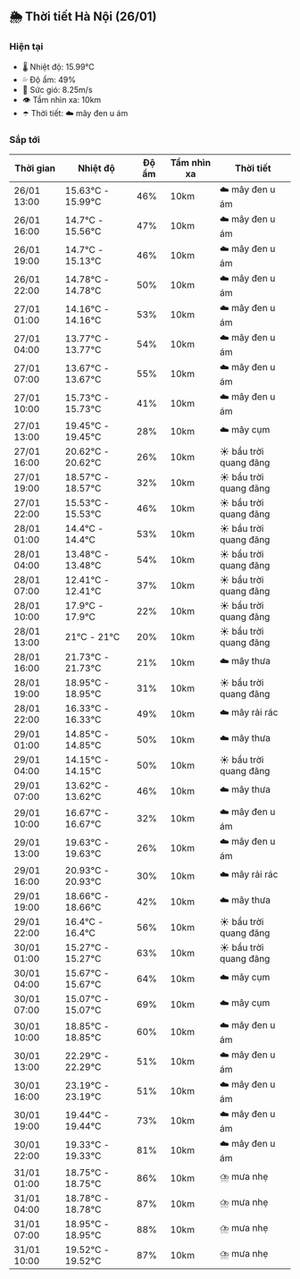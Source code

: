 ## 🌦️ Thời tiết Hà Nội (26/01)

### Hiện tại

- 🌡️ Nhiệt độ: 15.99℃
- 💦 Độ ẩm: 49%
- 💨 Sức gió: 8.25m/s
- 👁️ Tầm nhìn xa: 10km
- ☂️ Thời tiết: ☁️ mây đen u ám

### Sắp tới

| Thời gian | Nhiệt độ | Độ ẩm | Tầm nhìn xa | Thời tiết |
| --- | --- | --- | --- | --- |
| 26/01 13:00 | 15.63℃ - 15.99℃ | 46% | 10km | ☁️ mây đen u ám |
| 26/01 16:00 | 14.7℃ - 15.56℃ | 47% | 10km | ☁️ mây đen u ám |
| 26/01 19:00 | 14.7℃ - 15.13℃ | 46% | 10km | ☁️ mây đen u ám |
| 26/01 22:00 | 14.78℃ - 14.78℃ | 50% | 10km | ☁️ mây đen u ám |
| 27/01 01:00 | 14.16℃ - 14.16℃ | 53% | 10km | ☁️ mây đen u ám |
| 27/01 04:00 | 13.77℃ - 13.77℃ | 54% | 10km | ☁️ mây đen u ám |
| 27/01 07:00 | 13.67℃ - 13.67℃ | 55% | 10km | ☁️ mây đen u ám |
| 27/01 10:00 | 15.73℃ - 15.73℃ | 41% | 10km | ☁️ mây đen u ám |
| 27/01 13:00 | 19.45℃ - 19.45℃ | 28% | 10km | ☁️ mây cụm |
| 27/01 16:00 | 20.62℃ - 20.62℃ | 26% | 10km | ☀️ bầu trời quang đãng |
| 27/01 19:00 | 18.57℃ - 18.57℃ | 32% | 10km | ☀️ bầu trời quang đãng |
| 27/01 22:00 | 15.53℃ - 15.53℃ | 46% | 10km | ☀️ bầu trời quang đãng |
| 28/01 01:00 | 14.4℃ - 14.4℃ | 53% | 10km | ☀️ bầu trời quang đãng |
| 28/01 04:00 | 13.48℃ - 13.48℃ | 54% | 10km | ☀️ bầu trời quang đãng |
| 28/01 07:00 | 12.41℃ - 12.41℃ | 37% | 10km | ☀️ bầu trời quang đãng |
| 28/01 10:00 | 17.9℃ - 17.9℃ | 22% | 10km | ☀️ bầu trời quang đãng |
| 28/01 13:00 | 21℃ - 21℃ | 20% | 10km | ☀️ bầu trời quang đãng |
| 28/01 16:00 | 21.73℃ - 21.73℃ | 21% | 10km | ☁️ mây thưa |
| 28/01 19:00 | 18.95℃ - 18.95℃ | 31% | 10km | ☀️ bầu trời quang đãng |
| 28/01 22:00 | 16.33℃ - 16.33℃ | 49% | 10km | ☁️ mây rải rác |
| 29/01 01:00 | 14.85℃ - 14.85℃ | 50% | 10km | ☁️ mây thưa |
| 29/01 04:00 | 14.15℃ - 14.15℃ | 50% | 10km | ☀️ bầu trời quang đãng |
| 29/01 07:00 | 13.62℃ - 13.62℃ | 46% | 10km | ☁️ mây thưa |
| 29/01 10:00 | 16.67℃ - 16.67℃ | 32% | 10km | ☁️ mây đen u ám |
| 29/01 13:00 | 19.63℃ - 19.63℃ | 26% | 10km | ☁️ mây đen u ám |
| 29/01 16:00 | 20.93℃ - 20.93℃ | 30% | 10km | ☁️ mây rải rác |
| 29/01 19:00 | 18.66℃ - 18.66℃ | 42% | 10km | ☁️ mây thưa |
| 29/01 22:00 | 16.4℃ - 16.4℃ | 56% | 10km | ☀️ bầu trời quang đãng |
| 30/01 01:00 | 15.27℃ - 15.27℃ | 63% | 10km | ☀️ bầu trời quang đãng |
| 30/01 04:00 | 15.67℃ - 15.67℃ | 64% | 10km | ☁️ mây cụm |
| 30/01 07:00 | 15.07℃ - 15.07℃ | 69% | 10km | ☁️ mây cụm |
| 30/01 10:00 | 18.85℃ - 18.85℃ | 60% | 10km | ☁️ mây đen u ám |
| 30/01 13:00 | 22.29℃ - 22.29℃ | 51% | 10km | ☁️ mây đen u ám |
| 30/01 16:00 | 23.19℃ - 23.19℃ | 51% | 10km | ☁️ mây đen u ám |
| 30/01 19:00 | 19.44℃ - 19.44℃ | 73% | 10km | ☁️ mây đen u ám |
| 30/01 22:00 | 19.33℃ - 19.33℃ | 81% | 10km | ☁️ mây đen u ám |
| 31/01 01:00 | 18.75℃ - 18.75℃ | 86% | 10km | ⛈️ mưa nhẹ |
| 31/01 04:00 | 18.78℃ - 18.78℃ | 87% | 10km | ⛈️ mưa nhẹ |
| 31/01 07:00 | 18.95℃ - 18.95℃ | 88% | 10km | ⛈️ mưa nhẹ |
| 31/01 10:00 | 19.52℃ - 19.52℃ | 87% | 10km | ⛈️ mưa nhẹ |
